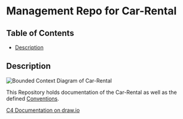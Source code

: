 # Management Repo for Car-Rental
## Table of Contents

- [Description](#description)

## Description

![Bounded Context Diagram of Car-Rental](https://raw.githubusercontent.com/asys1920/management/master/diagramme/rent-a-car.png)

This Repository holds documentation of the Car-Rental as well as the defined [Conventions](https://github.com/asys1920/management/blob/master/conventions.md).

[C4 Documentation on draw.io](https://www.draw.io?lightbox=1&highlight=0000ff&edit=_blank&layers=1&nav=1&title=car-rental-c4.drawio#R%3Cmxfile%20pages%3D%228%22%3E%3Cdiagram%20id%3D%227SB3UxwWb38cK8qA-v4a%22%20name%3D%22System-Context%22%3E7Vpbd9o4EP41PIbjCybmEQy03U120016WvalR2BhnNgWleUA%2FfUdybKRLxhISaE9CUmwxtJIluab%2BTRyy3TC9TuKlotb4uKgZWjuumUOW4ZhaF0Dvrhkk0p0vSclHvVdKdsK7v3vWAo1KU18F8eFioyQgPnLonBGogjPWEGGKCWrYrU5CYq9LpGHK4L7GQqq0s%2B%2Byxap1Daut%2FL32PcWWc96t5feCVFWWT5JvEAuWSkic9QyHUoIS6%2FCtYMDPnvZvKTtxjvu5gOjOGKHNHBXH7%2BHN59C48PdR5Mi%2FO2xa1%2FJxXhGQSIfuGV0A9A3mMKFxy8cRK%2F%2Bgz4QV%2FYpxjSrAV3llTKZ6z%2FnImtwh2lMopY1VJqoNbKuaIOaPvSaiF41Muerv8DN2hSROvT6JmJh2CZb7QULA7jSuRoULzCfOg0Kq4XPcLxEM15vBaYOsrkfBA4JCBVNzWF%2FZI8dkMeMkies3Ok69mgw5ncWaMkVhGuPo6U967SX6QyZAxT4HnwPZzBceFhzsCR%2BxITxWnwqtbbVMhxN%2FPH5dECm85KUF2XXRaEU6CVhncyoEdaqLPYNv9l0qhYpjfQZU4bXikha6DtMQszoBqrIu6ZmpU2kv%2BhI8Ky22NN1ra2pP7KThQrDrB2S8PfynrYIgQsJkiMA09kJGGFXijF1vyUc2gN4cnYll5cbc4DnbHu31noP0CLtZKeeHJmA2LgJsfUg2oMT7IKTlMWIRPA1oCSJ3BwwCpBgoHTzhcvBXGRxIqs9YsY20umjhBEQEcoWxCMRCm4IWUodFUz1bf7J72Su2eC4JBFTaqY2wvtKwmVpzDnGxTjXPlOGCaWJcme4lkMWhY1SACfng21x0KYy%2FoDb6qK0UUvlBjthE5OEzvB%2B780Q9TBrqCcxxVetEYQKygxNIojiADH%2FuRgO62Al1d1xv6UAulcEdB4OMxXpQ8pWavgqKbL2KUpnoaJIoDx%2Fxjrg85j27%2FSRswdAJ5rioAhs8PvRTngVouP9JmY43B3WCvizBvdkzlaw7NuWhUhZ229FZ3PwDALOgAzNSWIGU0BjwZ%2FEsorJRdyVIMp9OphgwAMcCCMebKmLpRxIHZhr6QYUXGG2mzQo%2B1w2hZgYN%2FmQwI%2BepKEihsCVCf5ljMHnGs5omVxN1s7qAX8N0WT8T89LJM1qdMmWYn3ShSuuauuX9CyQ3xcDueKrxOoP0OzJE80yNyLdRSniuwjb81mDx6nEdERn0tnpWi1TmNl4Oq8L%2FkY1%2BtcxgjxMVymBUccTLoI7KDLj5ITCsLWC2zC1GkbR1WooxA6acQSjgKLiW44gGd3fjWTcoghwfF6ecYlcIrueFHjF4Vzi5dTgjCG%2F0ylGarP70pB%2FXVJkWScK%2BYfBMMtBFHBYstDyni4G8MRtRtEzDtoQWb%2FSlBwUTLUUSHKzKpqmNCzu6%2FwZmDCPTXck9pnPd4zDKWEQ0pUKfRluGDf1avA5gTPt6KUF0WucaadtW1V3WmZrJ9uQ6fpPLFIUL8FHID6jYrE6f8Y6VYBTs049u7pIdve1Fsnav0icci0Pf%2Fg85YemmQatcVI6RSLQva7OiWnWEAHr1Sy3MflWE555NLqKRYTj0VnvLNe7YzOv%2FHIt2U5Gc6A2sAK4GvoI0MNlc8K5%2FrE7n3RADRuiskGIfgt4zLAi2E0VUKHvuoHgCBieT9qFVqHTnFlyghBLKl6LuWYz3o%2FEfVb1ev7Q3GlV6obyYaFsO5uWWeRbj1vsXfRyt7GqI7tBMR9HSFx%2F7nNGxa10TH1X7DQNm5fwNKFIzDP%2F7Nkz72Sexcp%2FkvVtikamGqNeY4zmCYwRhV%2F63uNXeuuh0aTX6ZHeeHZVF5sveiPzDjOeInmPUQAzZmgfojk5flfz08OyBu8fHu72Hpz8giztpe6silnafDN15ixtLQh%2BgyytbpeOXcoe4dAtm7lP0em2bE1z3XSeeUd5LwucNKYrigeZezK1x55p3pLIZ4T6kVeJpnsg%2FXrZzL74NCDz6GzmdZ9%2FKgHwLZt5umymVbcBf6Vs5mEA3H0%2B2niMckO8mIGfbwk2h0KxMxb%2FQTIKgBL6sxiDxdXX%2BNufoghd0MFLTqyTGNCacWl4Sk%2BA%2FlKw%2Fobp82NaL0L6Vx5QHAbputzNRZP4z5S%2FrZPi7QVnEidg7w%2FOech7XtgeOFwkeW%2F93LHIL3zFwqqS96a4dw7yXuIERvndp0O5%2B15Fp%2BPuyV9Pi%2FB71F33ep791LE%2F%2FT%2F58pYseEsW%2FPHJgrO8gmX12pZdv284en9f1dUp63qxm4Di9nXotPr2rXJz9AM%3D%3C%2Fdiagram%3E%3Cdiagram%20id%3D%22Epu-YxCwTe_maYFN9gu7%22%20name%3D%22Container%22%3E7V1rd6I6F%2F41rvW%2BH3RxBz%2BqVTunTqentmcuX2ZFCEqL4AS8za8%2FCQTkEhCt1nqGdi6wDRtI9vNkZ2cnNsTefDNEYDH77BrQbgicsWmINw1BEDStjf8jkm0o4fm2EEqmyDKobCcYW78hFXJUurQM6KUK%2Bq5r%2B9YiLdRdx4G6n5IBhNx1upjp2um7LsAU5gRjHdh56VfL8GehVBPUnfwWWtNZdGdeoW88B1Fh%2BibeDBjuOiES%2Bw2xh1zXD4%2Fmmx60Se1F9TLqtf3Ja%2Bf5tm9PtJXRVcbP3WaobHDIJfErIOj4VVU%2FexB9mbyQKhU4G0xwuwZXhrpK7yfGLxc%2Fn%2BdvowpF7tIxILmea4jd9czy4XgBdPLpGtsQls38ObkZjw%2BBbU0dfGxDEz951wDeLLiUfGZatt1zbRfhc8d1sILuAiJrDn2IiEbLmdKbeD5yX%2BPmI9dWrBFacyuIfLhJ2AN9uSF08d3QFhehnzZ5TgyvofYuiLT11zvjwWVooVnCchSNlgTUYqex9l2r4ANap9Fpop0OMAnajCtgL2HUropNqniCD6bkoAdQ8xFXDyDKyF2iEvimcaFIZlirWCR3HyDyXKch3yQuSZaIboVK1HQIppeej%2BsAF%2BNckwB%2FBss1JkTJx2dfIqTtMmF1sZnFFuqlLTRpeg1BvOn0tUEvNrTEJ0pP63cH5JMZWBAF882UEGVLl1qLsJZ2Rq7jx8Uvi83YtRw%2FsAKZVCfXkhtCjwv%2BkjrtYRlPzqg8LVPTQirgM0KWTGAImSrT98Z%2FzgcoUdbInRKIkhiA4rkWl%2Fzh8%2FDipcPhVQ1LUiGWsNU4OaOPDfzhU3MIfLgG2zJkYRlTTRl2cBv1XGz6lkPMCSNJAXNits7EWySuSOodLxDhy%2FKbpmQpdLNKHwH6R3eJsYYrE8FfS%2Bj5XtDbR8jHfTxCYYc0t3TkYk5aWTopXwngu46H39%2FxBD1eF%2Biv0%2BCyTD%2BTwb8BoGbqRI5rPSEPjZGFcIB06urwuw4qyRu6BicmiwqEPBew%2BCEGbZ4gBBZrfAgmSciEd6IXUczQi6Aw%2BCWSpQilgHROzi9yIb8E1p4wceXXkjiTXfzyfpPaHOlHA%2B8p%2FpSJvwpaqPEW6ompCzsLSUyyKI1BDHvQCw3sltNTisK0J5kAL35QtP1G5Lhx6el3WuwF%2Bv6WYg8sMbmIXRf5M3fqOsAeue6C6shBsqOR35w3KZTA%2FmU5X2SeOeXBwo3lJx4Tn31PfHKzoY8cnGwTJw%2BRmxvJyAvuigdn2%2BRZ9oLD4OS5S6TD%2Fd6kD9AUlumjPSVpylJwJqAncBR6CNrAt1bpURkLa1TdAyHOHdBjt2Gb0RupCF%2BSXpUcYe1RJAoZRWEt5BQF0I%2FfkcUGxSOuCt7EF2RA9Bk4eDg6h8HzjsPesfYtqOgWOIYdOBcuqStysLBx92%2Fgg8k29jGWwUinR0jZ0e2lETx5UDI8wloIFwJHxw0Xir5QfcU8hgu%2Bho1pAB%2FgaguiDsIA877Qs4F9121qT%2FadtP3LMl833uOmwihbqTjKrp2d2tmhwQlJaKntFHvJ2vt5O0cHK9Rrc4DiYcxjPIw51Bt68zPJ3dunp4e9MZja67par0uq6HUpFb0uyhKYjpR0DFPLUcSpvDKZTztTfNaZquqVqfsUFXhlO0VRQdc0PfientsD2LI9trw3k6KPan5YBW%2FrDO5Z%2FtFLXbMH5K6CWR6B%2B59nzZfYpqDx%2FwArUd18hpgtjOOdrPX9qL%2F8ZiKordBo2Hz6Jq1%2Fpp2srcxPX%2B4G2y9jbXbH%2F82J067a5BK2WztZtZO1nz55Oc1EsnxRD%2BtN1NQD6E%2BmpXA4TVgJBMinQWgQjB3DcSAWWSiYqUIoJCrPB%2F7yeJ6aWssHCz6ar6Z6rw1%2FPHbGz58r8BRf81TNU2%2BMfMfO2BUyVTg%2FXVNVRFKkPsJ5tKnlYeAFUS7TRXGBatPjpVQlT4buz%2BHzl8e%2BB8bcV%2FnbPw9aBaoSaqqqqeogqpIFuaXy%2FxmvqqPr2Fr9MHZcR%2BmLiExHENBK6mIk73yuqbUKnTInCNJ7QWOTo0SmwBxTwLZp2u76aHrrOKb83btvGl%2F95cqZm53JaFCB3qomv9X0VtMbjV1xWo7ePlhYnmnpxXlPdVi%2BDsvXYfldWL44tHiZZAhJyI79xGzycdXAu6S2BD7BP6KSJrL2qbIjqnGSUnNSzUk1Jx3LScIFOSkXjxKz3FE9RYs4VAlSklJ6lWzq15k5qU5fqDmp5qSjOUmsyEm79AVeUlOAj1Scg7WkLGtJRyeWyuWsxVdjrdNkNFRjtnbNbDWz1cx2LLPxhzFbk2vxkphmhchjOwe1yTlqy1JQZWpTyqntXZO1ctT2V4e7F9b3d79e%2B%2FqdDtuGj1DUZaSoLQNBEpVdHGY6uaBgvG4dTCK1yZSjCguM24z1kPEahWSoUM5U8jHrk5hVxRX2AjlKJczAZE%2FyQdMLaIiQJy8tNnnq3M1oCJxhgSkC80Y0q8mczwxvVzIDnG1SQuKNsgXopAEtHdgdKp5bhmEH5Avx09NGJJSSjpmT8DFhV4%2FG25mcU2qH%2B6PJ%2B9o%2FC7KTtb%2BQa%2F8nulqzuLmKJqEL5oYYFlPc2ydnokbAC5aLuoZlWsEk%2BABZBllxy5G0Vm4AJ0sEgvojvwfOZ%2F2HrGebNpKkMYkMYxIPN6byDSVKp%2BLUcVd83qy%2FTkRNv9N%2BdZorCTRSU3HMty9fIXMR%2Bo7qNwqPMqZ52qep7irTOsxaY03rZAw9YeGRSY9Igz5gE%2FUtsqfBzcT1fXfeYEw7FsxqYkfRDH4YOPGJG8pwNHNOKcdp3CCYzIz2WuGSTib9JLURg%2BV6asvCzei1Qhtk7StSEW5KgZmUkvWJ4FWtcYvXEp%2B4rx4Gc%2FHkn%2FHW8%2BG8STpvwo%2FX0TvnhjAy11bOYQibdINHyxcqTv%2BerU%2FXCu0k2S%2FeYKqeAA%2Fu6Tar56XcCm%2FbNCa%2FCvamaucd8YK%2BxTRgBEy1Jz1jEo63R5NIkB6AH5%2B9EWVllI2lc7R6QPrG6ZMyriXVoimo2RWQqsrAGouT%2Bezo92RgKw6jfWiw7RYu1SCrQbYDGa%2Bkw0Yqa8em90VYpPjaIBYuwKnhVcMr4SpKWktIB1BV7vII468TYXThSA2xGmI7iMkSl83I%2FQidWD7QehUQS613qIFWA20HNFUQc0C7%2FHiMv77MdggM%2FKpfEQYIO5R25pSGvx46dUYDI6Ph0EyEU6VAHAbYvRkNNJ6ZzGgoCxteIn%2B0KWQ2XpCUDD9UzVZo7lN0unxRNv1cXxJ7TT81%2FRxPPxfZD1RotxQluXAlhXnlWPLYo1fN7kJ%2Bbi65vuTzmktqLrkuLpF4scXL7fhHS8e%2Fc%2BmNldfWletVz7eOhc0lxZPCNZfUXFJzySm4ROHklqjsMJ%2BerD7aLSlX%2B%2B5eyfUtHKmZpGaS62ISVWu32u1CJjl2cW252jh6e3omQYb54jg3w97y0%2BBleDuQ7BehZO3BByWSTvBO4%2Fibi7h1SCncyJ1eZjXaU%2B9Ci9FSvBLA8SMxy8cHeDuTNCpnV%2FhUhTTP79N0OhT3%2B95P%2BLrqbPrru7Xye%2FPzftsrQXHpRmoEMj5us0awcCOcswz%2FxZK%2BDTzf0j0IkD6LL83NUzbSG0KOXdNf4zZvRHnLJ9%2BpkaoNvmgEuxR0PQx%2BlWl697XLfJNZJ%2FhtHLFbmNohv416t7BzZ9dlwSq1aVjgEl9Y1h%2B2tyObh0t9IE1%2B%2FFpoYMVdX6c8hME3Dd5CYPuETT45pnuBvjj7WMF3noKMw%2FAHrFf%2FSG5APF5IjBZ2Y4cD16R%2FS%2FpAoSZFE44ZxhzGLsn5XSZiabm9XyVy4F4cZMV6iquiG53BG%2BI5KRN2zQY1KrtDXGaVnholNF9mfXpZi5Ut5HpA5C4zuCxljXQe2B7%2F59DUr9itibR9GP%2FmZLuk1n7PhfwehZWR%2BV5%2Bj3Bz%2B1v8W7qzuoI%2B%2BO6r5stgwMRkxrIvtWdEuuo0Vo4dz6i6U3xndn%2F0ev%2FjdWXeifzj40rjVoNu9x33jLi2fSGKiClvNKU2eNASZNaS81MsLWU%2BIaPpi%2FqdP6AVivddYALyiFZ5w74LYDu%2FtVylaa4%2BTfjNcK0aRmYL9H98ybsZub%2Fhp%2FH4vme0fw7bn%2FZ8adZH2Hehna9ugdV1nGnfBWatVeg96n0XSgzuo%2By7wHxC4b36u92%2BC8ndknrufL50cNMGVlIWDL2qrrFwU4Y3WknlTRmYRnQER%2BNT5Lp%2BcohIQPLZNQhb9%2F8F%3C%2Fdiagram%3E%3Cdiagram%20id%3D%22aymHio6-fvIb1xGw7ddF%22%20name%3D%22Container%20Communication%22%3E7VxZV9s4FP41OWfmIRyvWR5JCu0wUNJJF%2BClR7GVRMW2XFkmSX%2F9SLK8KwshlEAdyql1bV1Ld%2Fl0r3RDyxz6y%2FcEhPMr7EKvZWjusmW%2BaxmG3tV77D9OWSWUft9MCDOCXPlQThijX1ASNUmNkQuj0oMUY4%2BisEx0cBBAh5ZogBC8KD82xV75rSGYwRph7ACvTv2GXDpPqD2jm9M%2FQDSbp2%2FWO%2F3kjg%2FSh%2BVMojlw8aJAMs9a5pBgTJMrfzmEHhdeKhd0Y3%2Fp3n8ajc5i69voe7tzcXbRTpidP6ZLNgUCA7or6y8RJNeTH1ykhuaBCVOr6JnwSt%2Bnnbv95T%2FDT7rfBd0FHlzfXA7a%2BeSy8UV0lQqU4DhwIe%2BvtczBYo4oHIfA4XcXzIQYbU59%2FjKdXQIPzQJ27cEpG%2FnABdFcdOX3psjzhtjDhLUDHDAGgxAS5EMKCeeIgpl8SUQJvs%2FUx%2FvuKBEpuQdIKFwW7EFO7j3E7G1kxR5Zlq12lZq%2FbC9y0%2Bn2JW1eMBvLkkQgzXWWsc5Vwi6kQNNmQUlblNbxuPyiEATsekaFCBLaJCVcExeSKxAwi%2Fa5WAxtDMkDYpqRT7IXTqq9GU3JlFQpLnrISPZgiAMKUACZ7k4ZGfhc78EkCgs9inzHIeHq3PzSEs1%2Bt%2BVpRi6OaZeBfwCB6zEwMjTMZcUvQo%2BZrssuJtwK6JwJS4uZFlrGkLtJ4HixK0YunkyuGBcOWCBwmC4T0rXkpx7aVo%2FTd%2FQ4fbvHCasZAOd%2BJrpVHKzocy3DdAHsTR1OZ%2Fos0DXxKfivwwyKK3sAiCMxXs89s9Cz4%2FTgZMpdGaOACmewucFoJ4bNZKqJX67boSCqaN06UeetlEOZqKJ1bRVLXfHuKs1QEJUsFe%2FWKoNk%2F54PqIwyUFlGHaj0jgKodF070Yof%2FcVxawRWaryq%2B3IJwXZDoR2w5hnAqT70jcA0IvhBhEmG9leE%2FNgDFLp%2FC8NJZXMF6Ry7%2B0OM0UBMAzGPgpiO%2FnYwZgjIn4wvSVTI4QUIz0%2FiHAeIECgJZxgJcRk5MSEJ4kQU0Hh%2FwDEbwGkA5ykxTZaMvUK8%2BSJSiAZwUqjh8uAtAmcoYl4nUq4pJtkDDKDb%2FzF7At7egGM1gNMAzqMAx9SNE4Yy%2Bcd6MwB06jjMcmmyO9HsA61DJ4dAIIU0YF6dh0Mz9JDES4HYBoqEsvkVxRlm%2BQwOVu2phxd7Y5bdYFaDWXtg1jElZrVDDKWld%2BREgRfD4klEwdy54YZPlFt2kAQmKVttozwrQafdUchSV8hyjw3%2F3QTVVQiqAu4pgTtvSYSdnzFOb7Qj4a4MljXdCpf5zUJOXA%2B5EpYbgtSq0pj4aWvTmQ9XEXKAdyrJPnJd3nlAIBuhVJNWAw7uQyCmOJKgswGr6iaz0QK3u1pB96rDHuO5VN%2Brq94ejPGULtjc%2BDq%2BYrGzL3DnD9DCqiztbQ65h1Y2n5F6KLhP2i6ggHmSOGo2zpkKjWF3PDC%2FLBffJmbP%2Bbf387T9YIHyen%2Blh5eoPwo%2F%2BddXvbvB%2BO5f%2B2zL0epRAKBC3ConMA9y4FnzC6XU0rluWDsKlp%2Ba%2BiVX6IiZLkWYm%2FwEU4p9VWyzJnRi1j0VH4X%2FUBy2qgfThiou0rSedi4iprR8gDeyg3B5J%2BTT8JczXoNxgnDUPUFMjdFJYoOqo%2FK6maw3uMeCnnkYfe%2BmXON3rXfvReSOMxxt8%2BSF4%2BYrXf1srd95DkNYlhWelkLsGGMeYnFUTqC%2F1k5EyqWwCq6cttQHNwuhkppZPJaLRI21fDJjiSMYqY1oU%2BL65GHYg4vx9UfG%2FMPnz6Ny%2Bqx4nSpjLdg3dGdwLJsSeMr1PwXLZwMiqxtJF41b3mDJkjn4ASldyfyR2zUjYULneIYDBtSYg6ngUYPP0x7%2FUULtukDkR%2ByHlTGX6o7gEtGbwnU%2BSt56t0xnwBurQmOUFicVp5g%2FLlqrYqva4XEre4Rj4qQr%2BNqiEYZogMzgpojLTp7jqtx1ATA06cUEeoCih3Itncq1JbsRR7EcQ9qVI0SzU0GHZJKyVw4QNUZZCLKOUSKFGiOBNNkc9wefdB4N%2Bhw%2F%2BiSunOKPfqTokyPObRFw3hz6mC%2BHPtUQxurZ%2B6GPtfmcoMb3ucFIlQ81YHSMYJQ1jjQUeiyIZOj1xNjpwGBkHH8oZHXr%2B%2FbdPaOhjm2dWEZtG38d2%2BeGo%2FUZfANHRwFHRwU5h4x%2F1sR7Lx0b2TvCkfVycGT29ZO%2BUcYNfU84ypKxNDnr%2FWYAMhsAOm4AKjirZpjlmKjfNY4Wovq98iaRZqbtt5eovSAY6daBEjXTeKlEbXppxdbl6feV9eHC7qP3N9fndlu1aVTxohc58qvsynXM%2Bt6%2BrSn29u0D7O0rBbU%2BoT10zUNWr2ZoQ%2Bz7cYAcIM4HDc1FYEaA30oLU19dfUTdjDZa5eOOBO1nOutRDrGeUXxOvrFQUF%2BurmiOF0kNn%2FxeQ0WxE0gXEAZC5bJ%2F1NpWfry58lFRqXgJIm6YPnbRFIn65nOCXMDlaPR4C05iAoRc%2BU%2FBeHapanxDVrW%2BrkMJOnscPDel%2B6WZ1Yb%2BkqX7X4l927E%2BreLBXXBn%2Bb9%2B3E1%2B7vwXB5oy2KYMVqLCKy3d57w3FpadhXH7djlcfIbffXB7%2FrE%2Fi7tlDwouIbi7%2F3rdH7NlxLWX5OLjxZav9x5DYVm%2FrhFDVcf3TIVlSqmpNg4qK21TWLbB4I6lsEw5Qut3JRV5YVkWBLTfpdHpq8gcdq8te6It7F5b1jtMvsGa%2BV9oSvL6%2FO9cmWf%2FAw%3D%3D%3C%2Fdiagram%3E%3Cdiagram%20id%3D%22lalKB-8TlK4yJifkxsRx%22%20name%3D%22OrderManagement%20Service%22%3E7V3ZdqO6Ev2aPJIF2Hh49JihMzh2%2BiQ%2BL72EkW0SQBzAU3%2F9lUBgAQLjOblx0oMpcAFS1a5dhSSuSi1zeeMAe%2FqINGhcyaK2vCq1r2RZrtXq%2BD8iWQUSSarLgWTi6BqVrQUD%2FS%2BkQpFKZ7oG3diBHkKGp9tx4QhZFhx5MRlwHLSIHzZGRvysNpjAlGAwAkZa%2BqZr3jSQ1uTqWn4L9ck0PLNUoXdsgvBgeifuFGhowYhKnatSy0HICz6ZyxY0SOuF7YJ6z0r%2FfSksKkPgyJ1boFcfhEBZd5uvRLfgQMvbWfXb3OvrS0nx2nedv1Pj6S%2F8KAm0L%2BfAmNH2ovfqrcIGdNDM0iBRIl6Vmoup7sGBDUZk7wLbDJZNPdPAWxL%2B6HoO%2BowamkjGumG0kIEcvG0hCxIRsrxQdCWXRFER6xUsB4Y%2BsbDMgGN8m00NuFP%2FvERNwSagTTWHjgeXjAHQJrmByISes8KH0L1l2rnUvOUq3V6sbaUamvKUsZNKSaE2Su1zEqle9wH%2BQLuB3yXP%2FeH8793LC%2Bj1fqvvsDYdLyTai%2FEuqRikQVwbWPjzxPPbI5CpoaDRuxNugAcXYBXuw6dXk8djGVeNk5Ro%2BjwSKc0W7jKgWxB3WQOLgUn63VJdm%2FkGq3dgO7o12XDSmExpbzgai9lrKnLhfTTzMPbIogP%2Fm0HXc33wIf9MoQ85jkMgB%2Fu6PnKQC525PiLH80%2BY6RfSZr8wgAqNJhh9TvyvJR2C8RHsEBqAtfGI5yjkh3GUEXYG0iVN4Iwo8kpi5IXMNyujGlTHeI%2BNdMvzLVYh3Spey9iMW6L%2Fl%2FRAyxfyZNW0UCJboYa4kCerKjyVEufcSZnMEXJVcs4tJi4S%2FzkemkjV%2BnWd%2FanG0KWeBhepwgEXSRKvRfZHOhLWSJlY41s%2BY%2B6V%2F2YkzjVxQ3gCtT%2BMBKKP1dFeri8W0EINOVOPmvLofuTRuVjHQYy9r0lp3r6%2B9uKAxTnPBviAGqYpdJPCQDzSMujxAT1vRR0czDCClZrI8aZogixgPCBkx6Iv4%2FeNGvlNxWU5B1s%2BZqaduK5YIIZL3Xsnl4j9LNgaMnvaS3r1%2FsaK2ehBR8dGS%2BAqkFnYgBlFZHPI7lur8rdCXdu5rotmzghujrYecCaQ6vu7fIGdgXnvPY%2FuUGVR%2F%2FX59iiUg%2BNIr%2BUCAePaskiVO9AAnj6PE1KeL1N1PQLSa1ApJTlKyEdCFcFN0m%2BxDDChqCyV4ooqCUVBK6QU%2BdAS3SMPbX7j2PmsfgTB1I91LJk0dOsz2NaAB7B3%2BZxd7mJoklsdeyYMl63FK%2FxjgmH3qT6ZUdAMkYvbHyLTXhTpGOciUdbeE%2BSjlASooVqR3%2Bf0W4JUjXeUVErjvcwjk6VEPxTAd7zJNDof8rkNx4P8BDQxyENaRcfJ1APp0x5ydU9HhHmoyPOQyaMiGUwHQ8zY%2F2GUNuh3PQJgHIhKwZko1sSuT3DCVExk4YnuscltmMsJSWivdeRWr3Xck%2B51YIa8hCRtKdk2V4gOMB1eOkx%2FZ3tYIkKGAoLv3DhHdgiuH0xImJPK9jId5G5QSJUj5i%2B0dYDb1Mxm3viSg7OmxGo8DB4DEORcQCDBPR5TE8lm0iZNXdMMPyhD3FYUAsQUgyZkkkRkl7LvnOz24Ea2jBtTCDocjlnj2KB8QswpZ9LMyDCeHQ06xNYcZBg%2B7cqkdYzhkcTUtLETkyYl1hzmnZgfup7A6FuztbTd5kkahkFKULI4w3ce5Y8jB%2BJUmyQYeIet%2BZ9FYGmk3gWJ2yFyO25Ozrh3LYXNE1MgHEfOTJQ7UNJTiVtgiRf2RF6as4MNFjM4paDBDYKUf29rC%2FXsamV9CDRsLd03Rw%2FSmzbBRVkcOzjIyl3f5m5lgUhV4ELfHIMzk6PubdCHNgnOiLbdj7M55fw2V8m0ua%2BRS2PodrNt8ZLDbshht7NkNu%2FMC4kb806KZOfIO5O1cUXcNe%2FcpGjnvJPjmfearTfnHy761yuV7lfVJ7tgRX0Nrrll6OJ18Vt5Y40ot3rtR6hHYGFubEK%2FPdtFHTPMgkYrTLU1H543AL8a%2BO2DGgrijrx7%2FTqsS%2Bf564ZYklvAPnxZ%2BtsUm%2BtKzK2qnBgo8dJPKVlA2iUGtqG8qj8suu%2FGS6fr%2FH1rqsP7HE%2F7GjEwXU%2FGxCvkXWcpJd%2F3GqesJOdVXb9UhM6pAPtbqXLygcrS2znrWcKyUr%2BuVGKeX1F2jMwcXdVkcepwwXn62PhHuam%2BtZvt9xdDmv95GD7mQEbkhFGa1SRjLWSxMfJmAOc6uWxWvdqctiX17Zq%2BPdvQIlnbLQQG7m65e2eNccrWHUxnnoYWmEOIHUsLQ1eTRHKIv6JBa0SMZExuRew5pC2ncOYyh%2F%2BMbK5cOmsFQVLb02fb7A0XSP3jNjq%2Fyw9FzPKRDBoIsCPRe3040V3%2FKnYzUDPSLDhUlWCvT7CvmQajH%2FAlgMiRujbf%2BkiBCxvZaEraKxxJoTtQ45utX6gIKmChL9BSxk804xMXJXhm%2FNUf8F%2BKEhuKEhFp4TOYDDq3iULtUczIAUu2mJEX68%2FCmqrxITVyzFPLySfhhQlUrlqlfDQuNYQAvOKGEmfvNzOzZSh3slokaLFwnZ3uxIscAzT2FthWCHVauR4096trPCKLVKpp5TxQeO4hdw3%2FN8d7tx5yV22Q36vLkLsjV0FqJYXvc%2BcYZMf1yq8eg1MYcQM9NpsRg2zmB4yzi8JptDGMYuuXpAosUYhow5Zj8A5OEfJCU%2Bx5Rw6VOAdFqNXq10qVGbzLJ%2FPbUoR8teXjlVu4%2FSBvpghtOH%2B281k5m7tio3KRtWVSynjsHXF%2FiFkAySl1iwGejegSiPw0NMCo8Lk5GodpbkEd6YEAeZjCQEZs8JnPSNw4I0kQjXajU%2Bu2eDhRadU6ze5VegjbqHxtB23MoSGFn4d8CXrgM4Es1DsaQ0iOT5E5DCGDDMQIQ5LNH4whlL45Q%2BjGvO9CFC5EYXeiIH%2F9WkISUMq7Doyo1DYoOjIZKDAus6sbUIXA27WUHX1%2F16L1AFpkaJz4gCbr%2BO7XmTsGcD19RIoIEGfj05xywf9xkZn31P94RWbuJOIdZ6ziHnU9jFZX5MLo0Jng33XnurRnOUf80lVggcJ2uaGIVWxSbC6RDUtZZKgw4bLB8xF8l5P4VNgzV7gulaxvUsmqhtvnqGRxHf3bVbKi8dQEa87CTF9bP36maPi5EPmMHmilifXWY4IOzEw5Q3bzwuE5mKkkJhhltZZYpqIoNa0qcUW149WpuI3Im8GR8ItgkmdqJtee8Lz1tM9kQ1U41YU6B7UPUU3gNl12NSGcExgu0hPilZQLpQXmEMq8OYTp8csFptuk5hAmOv2cE%2Fky61S5FrzVbNFoCvGeU%2FWKWQon%2F2OHtCvtH9H84aP8mBtzaoQn7ZpaUfw7MdolpnLUOdlnNN3jJGiXPe1qvxnQKS65LmzIohZOhaZJXgs4Qh%2FvAuRyBfz3h2NfLcPccrGPazdHc7Bqym5e6aJQ2d0cDJzM6dsf0GHZ%2BFjizTU5RP%2F9ksHgpd%2B7n5Y%2F7j%2BUd%2BGPOlp%2Bv6kmrSkcfZK7Is8myTx68mW%2F6HTqrDR5ZbZBKkx00vpZsuT7wfMTVn5ZV2m7RzXbBf%2BNc1LPONdUSCydo9QTuFE0bxWiMneWpiMsclSg2I0ZQpoEFHiYsnnZxYzi9ZFXY9yyNh6ES1KJAz600wUYgb%2BkRrBwBhbpPibOHAdS5ga8We5yjLkLyUz0WU%2BH%2FfHnuPpUu%2Fm33xj8fgy%2BFgaW8dyouYtfdu3XENytUPnpTZxtWFnqsurjpXCfWvhLTlTdSidc6JGzKM9eQNUYjbCtevF1TfI5wc9ZUHYNY%2F4KQHQWIfbjNYxNcBAMtgjQWK7f2eQTs%2FCsiQFgJYwNtNgZ3BrWWBm6T4L25s3mljluqA%2FdAuAmXcDtAm77gVs0aOUbghtNuy40jALRb7qoWTDLFLLzOoMD2MLWjkilqDfoz83v537HBQPxTXn%2Fp1crgFTyBakuSLUlUiVX3y7HM8ETjqfgAFeqrMU1%2B283FLhFl0L0adClePR9ikd5Y5hPONQirxLFDrXIprPnqVhJyZm%2F8bW1K7uOCRai1ZmyNB1u5AW3TbMHBX9VBGIL60GdzV%2BqAsyBbvjPUM5fYmfXhm0CF%2FaczWn1KdHysvbCj8TPcw5VOxV%2BVsvKgfBzj7ccgJV5q6OKMJ7fqdLyZlHVtES5RngtL%2FXXqSiVnWHP0Brztnz7Pd5ywHllVjTF7gRvOeA23OUtB0XecpBtcz%2F3LQctZJozC3ccsYEDvvMg11zzix1f8uUFe9pO4ZcXyLyxs4d5eQEWrd%2FeGMD%2F%2BiWYpc7%2FAA%3D%3D%3C%2Fdiagram%3E%3Cdiagram%20name%3D%22Payment%20Service%22%20id%3D%22wNLEuXfre8vrLG-TX4w_%22%3E7V1dW6O6Fv41XtYHaIH2sq1Wna2jR53j9tzMk5a0zUgJG1Lbzq%2FfCSQ0QPjoh23nqI5OWUCArLXe9a5FEs%2Ba%2FdnyKgD%2B9A470D0zNGd51rw4Mwyj3e7Q%2F5hkFUt0vWPEkkmAHC5bC57Qb8iFGpfOkQPD1IEEY5cgPy0cYc%2BDI5KSgSDAi%2FRhY%2Bymr%2BqDCcwJnkbAzUtfkEOmsbRt2Gv5NUSTqbiybvEnngFxMH%2BScAocvJBEzcuzZj%2FAmMSfZss%2BdFnviX5B96vXvvX4Y4m%2BW%2F2XMLhp2V4jbmywySnJIwTQI1s3ffs%2Bbwy7qGfcXAKi%2Fe%2Fv1%2BvfP0XT78Cd8%2F7iz0pWogOhQ%2FuTb%2BKATPEEe8C9XEt7AZ57DmSX0ejW%2BphbjH0q1KnwFyRkxY0DzAmmoimZuXzvGHukj10cRFdsatEXldd8bv4QIZ4HI1hyHH829kCSbfDeuoJ4BkmwogcE0AUEvacNCHA7nCTHJac%2BYETvz9C40zRa3GC4y5ht%2B9xMN0JAMIGEn7fWGf0g3chaFGlyA4MxqrWa1tliigh88kHUfQuKBGn9hCTAb4n7RBpDris05mEPqpRoah2LyoGLJh6VuXBMldhzQDiNrqtvrOB3GBC4LFUd35vRgGHz7cUaAWwBUFPJ%2B62mWaztlJY2VUlToRLLZR0S%2BsCjnyck6o9YNhSC7sNN4woQuAArsY9efpg9nsqUzQRZiYPeE5HZ61OVAeRBqrIuFYMZ07s3DH3pDLndJz9A3qTioimZeVFxNBXL91Tnxh%2FxnNCIwvz0nzkMSRiFFPZrCqNAEgQskFAER6MAhzB4RyN2vPqChX6hV%2FuFC4bQ7YHR2yQ6LesQko9Qh3AAbI9HJWgnHGVEnYGppAeCEYdMXUu8UDrTGrXhcEz3%2BAxIIos1mVq1c4OacV%2BLfpgG%2BpFQJbPzQp1tiRbSQpXMNlVN6oprZ2WGQqhsUnFtLXOT9N%2FHoYlud8478pedQpdOHlx0SwEuuq6da%2FJXSWTZCWtahVgTWb5k7tY%2Fc8ZeerQjSIPbH0UCLcLqZK%2FSF2u0wg25sJ1hzqMfE48uxToFYux8T2bv%2Bvn5IQ1YiutUwIdMljgMpCOthB4KTqTkTjm%2F77bZdy4uGyXY8ms%2B8zP3lQrEcInI3%2BwWqZ%2FFW6%2FSnoslv%2FtoYyVtPMAAUaNlcBXLPGrAUkNs81Xet24q2hJt7Znp8Wgb06yS49o1GaHk2obGXXtHltjMchTBR0QT8UPmOGKuoZbeTDdkZRrammz%2BoLHzfvgrDqZRrJPJpIu8t3jbAQRQ74oyMWNAocnoX%2Frzxuuyv3iGP2fgdfC9M5lz0CxFLlPqL450knOxKOvvCPJJogmGollNrXPB5nU7rSjdyOO9oSKTzYweauA73ZQ6fQPIt6oZv4Q8rFcQTZFvmU4fcIgIwox5DDEheKaiIgVMh0LMOPqSGu3ycwkDMAVE5eBM09raICI4IsHWZHjie3z2GLPlhJUpzhEO7XNENRmex2aoSkhqWopZmw5ICm%2FuR9%2FFHpaJkELA8F0Z59iORhgFExbm9Ja%2FzAe5KyyocsL8GxcI0D6dFTNvesvxVXPiYToMlhqoXerZLEqng2Mma8wa1ww5Tlx7gPShuS9rOSrMWCELrSGn0SVp6t6tZZm2CoEeCrLYVhiTcUDwaBfyxUTDD2A1g6zjaNTGrhsxqGJ7GZ7JOebMp%2F7IOpUZpkghKdULSUNqb0288k2WSbquy2qEhjanz56kgj7Ll1lCiOiB2pCCQ1iS6u1cApHTuxx2pgFvM3DaPFex0vbWbCqilabKTrawuHrm1altXk9xrl7G%2FiVTKLYt0c62NvUIgUPtZfASoDgvuWAMx9DGAY2OxiCysGujwaRDEMLI%2BOIrs6O%2B%2BeAR%2BiyqYt57n87qzONbnQDak82CKVaHpSj6lX2WZZ%2BbmXJlxshjYGXGyMHsGBljtqptattmjFUNffDrCV311ilfPF7Da2kFuX5J%2B9qoLO%2BUFp55lGLxoK5HisRltKJ5ihMBcwXkD2OHvR0KQdqDty85i1JymaNWRJHSmvP%2BK8l%2FTH24Y6b8yVZEP12VMerZms%2F%2Bop%2FqFeApRb98DZhyLkG5jlL%2B%2FfbQPWT1t6xSelKxuaRqG23lSsB7KiVv5q1HCchm59yyUq5vmVvGZEVbdrag9NFhufgddeKFSYrVY8NeDK07InNA85ydywHZ9rZN3e596LGM7RoCl%2BrbGNx4Y5quDZ6mc%2BLgBWUP2qXniODVY7Ec0lMc6I2YlYzZo2gPAevMKZyH0uGfI5NrNU%2BufqAXv89MLOuOveqP0SOjvkc4QWF0G9tZ6CxpuRHwphr%2B%2BgK72mk8ZoHeAkg8aeCrza%2FPtDBFoynrMDH%2BAQXUApV2G1UpWDKzdgZex%2FiMdnwKFQmz0I5Pg5N9VSQqKhIJb1GTmAJGV8Wi9lzJEHBZWcoQ8f4o1MlOj4UxUs7ayr7Crs2iSps1WwcmVKq3stnKtwTZxUlPusbxhMdkQc2F8adVSOBst7LGHfZYqZqXzuMGjz1Yrht9lzjwxoPl7C77PvsaLPfBxZB201Q73ckMj9PtE4%2FDOZC4gkTOabQ4p%2FkEQ%2BSSkJpsvCbx9STpgkwWEuqw4fC5A9EEqy5NaB2PJrTbnXPTlkbeqjn9pjShvNnWoesuNcZfXMD3e7%2BcnMs5LLWrEHsbJqeS094wBICUCbDcEnkS9lQCTCyK0tEYpsTLczwW6W7NNvKjAcpgRUKN1NCxiJWEaVaSIRsX3cv2oK%2BCCqvfvuwNzvID0Eatcz%2FuYwUVqf1q5CQoQsQG9jMDawOWkB2mohhUWUQIUqQhS%2Bn3xxKKh638GSxhkHK%2FL7LwRRZ2IAt1h0ccs6aQxZTWtuMjrHZFQx89fbN46FLivQPkwiEEZNuydnL%2BtgXsJ%2BixMXLaLZ6sY3xUc750QUjQiBUTIM3KpyVlg%2F%2FjgrNqEMCBC87ChTaddEpVGhKKWGfszvgQmvj3WrshV63iiL%2FQEHigtmFWVLPqzWstZbOipsWGCDNCG78soU85Sc9mPXKp66uk9YeUtGyxfTIlLcP408hqMrSagc1R6Olz%2F9PP9hSfazHQ5O1Wnl1vPEZoz%2FRURNBKeioi4jHoqa5laKXdziw2UZef2ma6ofaBC1aGaqBQxjXiuZq5eVw7QvTGszezPWUpygwdBXJ%2FWFnBKB7MIub2iSWUBGbppXBaYy6goZoLuB7MXGPWTW4OYEbbx5y%2Ft1mlKrHdjaZ76qr5vR%2FH2xUDReSR7ebF51CAeKmfcmFFodA%2BqHJqTLU%2BykT1zKSOjiL%2FTCZ%2BHAbqit%2Bz7jaNOUcm17UNQ3PEfGae5vVB0HikuwC73wb9%2BazAZxUYWvk898P6Vv5N2DNf06lYwfEISoVWP4OqikHR2NOs8qolCsqXLxuNaD5E0rNyy93t86xjdgc8MIly4FEAAe%2BkXjxVXQMeq1RNaLoRbzHX8cJIk%2ByTtN7ZjDrGqjF28aIsay1draXrjc3X8HvDeSHzd2827g5vB%2FFpwl3%2FozWebt7Q3fXz%2BBt5bP7l9V3UkONRfk2Hr5XUvippucV0jEwObB6wlFZnfQylnReX0U%2B0uHYVjfpnUJIgSRiJEPsVYccDYJ5%2FjGl2T%2FffaeOZl8Nfw803fyVc8rr7gwtycp2tODIcqcyWXYqik%2BE8datsjSTpF3P79vYaeIeF1SjNvUbYaozfb4b68mphO04mVN9cQe9tePXj7RL%2B1nz%2F5b8%2FW25FqD6RhdUUq%2FQm44IOsLCasuNqLJD9tbBaic193oXV%2Bng2m3tUccwGPmCZNWWfG6V%2BfpLLrO1oO7WXWTNUdf79LLNGRes%2FAxDD%2F%2FqvKTQv%2FwU%3D%3C%2Fdiagram%3E%3Cdiagram%20name%3D%22Car%20Service%22%20id%3D%22giuPieRfkf7N8GZRASUM%22%3E7V1rd6JIE%2F41fjQHUEQ%2FqonJzE4mHs2eebNf3tNCq0yAZgCj5tdvN3RjA83Fu1lNdmakwAK6q556qvqytUbfXj16wJ0%2FIwNaNUUyVrXGfU1RlHa7g%2F8hknUkkeWOEklmnmlQ2UYwNj8hFUpUujAN6CcuDBCyAtNNCnXkOFAPEjLgeWiZvGyKrORdXTCDGcFYB1ZW%2Bss0gnkkbSvaRv4Ezdmc3Vlu0Te2AbuYvok%2FBwZacqLGQ63R9xAKok%2F2qg8t0nqsXQbefNrxpZ8rZfr22LON4J9PtR4pG2zzlfgVPOgEh1VN%2B%2FIDWAvaXvRdgzVrQA8tHAMSJVKt0VvOzQCOXaCTs0tsM1g2D2wLH8n4ox946D1uaCKZmpbVRxby8LGDHEhEyAmYqKY0JEmVOi0sB5Y5c7DMglP8mj0D%2BPPwvkRNxSagTfUBvQCuOAOgTfIIkQ0Db40voWebtHOpeSsaPV5ubEVjpjzn7KTVUKmNUvucxao3fYA%2F0G7Yoksagi5pWaRBfBc4%2BPMsCNsjkk2YoDv8Vn8EAVyCNTuHbz9JX49lQjVeWmKYH7FI7fVxlwHTgbjLulgMbNLvzsR3uW%2FweseuZzqzkpsmZOp9ydVYzD9TlQcfoUWAsUeRPPhnAf3AD8GH%2FDWHIeR4HoEc7Oum7iEfeh%2BmTq4X3zDXL%2BRyv7DABFo9oL%2FPwq%2BlHYLzEewQBoDtqS5yFPLDOYqOnYF0SQ94OkVeWYq9kPtmS2%2FDyRSfcZHpBKHFqqRbpTsFm3FfCv%2BQHuiHQpFMywplcsQ0JIUimaaKVMqCe6dlikAoVCm4t5R6SPzf8dBE1jp3Hf5HS6BLJwsucksALrIs3Un8j3wkrGnmYk1o%2BZy5t%2F4sSJzr4YYI6tT%2BMBJIIVbHZ4W%2BWEELNeRcPZOMR49ijy7EOgFi7P1Mau%2Fp9XWYBCzBfUrgAxqYptBDCgPJSMuhx28YBGvq4GCBEazRQ14wRzPkAOsHQm4i%2BnJ%2B322T30xcVgqw5ffCdlPPlQjEcGUG%2FyOPiP0sOnrjztyv6NOHB2vuYAg9ExstgatI5mAD5hSRwzf%2B3EZVeMR0bee6Plp4OiyPtgHwZrBIXzu6jvRaIRBwrq1I1LU9aIHA%2FEgSUpEvU3VDAtIbUGmkOQrjI0xF9JL0WzwDTClqyo2kolZKUdQKGUUhtMTvKEKbv3HsfJn8joJpGOt4MmmZznt0bIAAYO8KObsywNCk9B%2FcRf1t1V%2B%2Bwv%2Fb4G3wszNbUNAsRC6Vay%2BKdJxzkSjr7gnycUoCJkytJO5z%2Bq26rCU7Sm5k8V4RkclGqh8q4Ds%2B5Bp9C8hvlTN%2BDnlIq5g4mfpB%2BnSIfDMwEWEeExQEyBZRkRymgyFmGv5wSrv0uwEBMAFEZeBMktrSICQ4LBWTeHiiZ1zyGvZqRhLaOxP52p2Je9K%2Fi8xQlJBUtBS1Mh3gOrxxmP7O97BUhGQCgu%2FCOEdO1P0wmJAwJzfdVTbIPSJGlWPmX783AW5TO59540eO7poRT5JhsNBAtULPJlE6GRxTWWPauGzTMKwwukL80tSXpQwVJqyQhFaf0uiCNPXg1rJKWgVDDwFZbAuMSTkheLRz%2BWLcw33gEZPxkGWF7CnfViY1Pr%2B0XeyLpEGJUbL0EdM8P6hz%2BjakK6uySNK1LFJJUqQFfu84DdQ9iDNmkifgE64RfzagBclnCTgGKWFB4kk6IF88XnGET%2FwyqJqEwu1ga%2FssppW0xIYojkmivGUHW6xmeJ1KhjeOMviinIAzknyrY3p2tbYRBAa2lcEvz4yylXvCexRp6uGYqQxC23tS6kQ6AT4MzTK6M7nquwtG0CWxFtGWuzqLU89vcQx%2BLzY3xgjuF%2BLrLSctykm3M%2BXSPJJGxtI8kgLZOfLIdK1blXbNI8sU7ZxHVnRNOdc1%2BcLxBl4L68rVC91PSmnRp7AcjSMUiQVVvZGlMvoaZy5GCMolcD%2BJnPXHhAmS3rt7EZoVl4uctCSCFFahD19b%2FjIV446a8CVNEPlkUQ4pp6tAh4t8okHBS4p82aow5luMbp2lIPx92D1lPbiodnpRcbmgjhseZYrCByoub%2BetZwnGaueu1Uq4fkvdMR4LdGnpEtOxQ3L%2BqHXshXF61SNTJhSpqwcLgHOcvYsEaX27pm0vLnRItvYEgYX7Wxl8c6Y4VRuM54vAQEvMHKQHx2DBq0diOcRfMaCjEyuZkleRhh5pzDlc%2BNzl15HFNRsXVzeQ80c4Y8t6JoP%2FEXqkum8EZ6YfPsZuFmrHmuseVVV3NzfY106jWQz4EUDsSQNXbH6kqoWtTJ%2BTBmMzIkwPGmK7DSsUUdmLOQOtYVyjHV9CNULNtePL4GS3akRJNSLmLWISk8PoyljUgasYDC5Lyxgs3p%2BFOmnJ2TFKwlmb6UHtyiyqUK3aPDGhEo3TpgIXD9n5SU%2ByvjFG02CJzYXwp7UfQHu%2FksYzckiZmpbNI4Xnnj7XDX8LHHjr6XNal%2FzWbtPnjlwMaTdUsdNdzIQ5WbvwOJwBiUcY8DmNFOU0VzBpLg6p8cFbHF8vki7wZCGmDltOqDsRTWhVpQnN89GEdrtzp2rcXFwxp9%2BWJhSrbZ667lJhRsY9%2FHhxi8k5n8Niu%2FKRs2VyyjntN4IAEDMBkluaDoc9pQATicJ0NIIpNnCOpizdragjOxOgCFY41EhMJgtZiZ9kJSmycd99aA%2F6Iqho9dsPvUEtOyVNb965URsLqEjloZGLoAghG8gDvqOxhPT0FEXAEnIIQYI0pCn94VhC%2FnSVr8ESBgn3u5GFG1nYgyxUnRpxzppCGlOau86NaLVLFB2ZEDAsLCIEA9OCEwiCXcva8fd3LWCPoUPmx0k%2F0GwT48Oa84MF%2FMDUSTEB4qx8XlA2%2BA8XnEWTAE5ccGYutO0yVNylfoARq0aejE6fif7e9K5Pu1ZwxV%2FmBDigsmGWVLOqrXQtZLOspkUmDhNCGw2W4LecJde3nrnUdStpfZGSlsaOL6akpShfjazG06oJ2JyFnr72r379J%2FtciYHGo1tZdr31HKED01MWQUvpKYuI56CnspSilVo7tf1EVX6qqUlF7RMXrBTRRKGUa0SrNzMru%2FaE6K3Xc6ZbqiUoM3QEyH20soKSP5mFrfZj2%2B8wzJIL4bTC6kBFtDowmshcYbVNZkVgqqfPuZpvuypVbLdbLf480Hq9iuYhmCPCT2hX76%2Bj%2Fdl4fsJ7BTVC7aSdU2Hd9VlWrafWcnQEDRWv9zgNyuUPse63pjnDIzdlDUUy2OJmmuFhiKuP8ClAnrceCa4O81o5Rla84F1kLcfzq%2BwA2Cvd3Cm%2Fc6OJk6kevYZuygfDmO3s2Wt77AQC1vaTiVr16ce3ibx6XGqGMYi%2BxiwAST%2FR5%2Ftvw21M1%2Fe%2Flv4Y%2FW3XeXi72J1ABNvKxcNWJ9gJRNhwogpfygluO4EU2Nz17gSCA6e9cHDHERs4wr4gwjZXCv38IvcF2dN2Ku8LoojS0CPtC1Kfue7ns7p6tjz0T%2F179%2Flt1I%2Ff6cuUEPtzqL%2BTt5rGRCBcFgE%2BgGmFxnD6smL6GfnNR3rAh0OvnHkeaXnj%2BOUnVp4alL9N8z9dIXTvNY58HXT4fThG76%2BffwYjbzR6VZdL%2FZW58CVvhJfZJaSTgriqRdB6PG7KRumbqXLqEXbCqzB4%2BuIZ0HsGDibFdpS5VMs3r2dH3ycMilY49oNIW5EPrgX0cGh2so5TO7LLU7TozXR0a2FE6xPIlXSbnRBadeDouOMi0QvVl49ZLALmu08uO7ntFXwbGc4kiUpmm63TDQ0LmB4Wbfayj4Bu878EaDz8Cw%3D%3D%3C%2Fdiagram%3E%3Cdiagram%20name%3D%22User%20Service%22%20id%3D%225bGo_GUOREsaS0W5XVP8%22%3E7V1bd6M2EP41fnQOF2PwY%2BzESbbZdU4ubdKXHhlkm10MFOTY3l9fCSQsQFx8d2on3S0MMIA08803g6RtqL3p4i4A%2FuS7Z0GnoUjWoqHeNBRFMYwO%2Fh%2BRLGOJLHeUWDIObIvKVoIX%2BzekQolKZ7YFw9SJyPMcZPtpoem5LjRRSgaCwJunTxt5TvquPhjDnODFBE5e%2BpdtoUksNRR9Jb%2BH9njC7iy36RtPATuZvkk4AZY350TqbUPtBZ6H4q3pogcd0nqsXf5E7w9j7dv7uPn2s%2FXRav0ynn80Y2X9dS5JXiGALtqtatqXn8CZ0fai74qWrAEDb%2BZakCiRGmp3PrERfPGBSY7Osc1g2QRNHbwn480QBd6vpKGJZGQ7Ts9zvADvu54LichzERM1FFWSNKnTxnLg2GMXyxw4wq%2FZtUA4ie5L1NRsAtpUnzBAcMEZAG2SO%2BhNIQqW%2BBR6tEU7l5q3otP9%2BcpWdGbKE85O2qpGbZTa5zhRveoDvEG7YY0uUQVd0nZIg4Q%2BcPH2GEXtEcuGTHD99NC8AwjOwZIdw7cfZs%2FHMqGaICux7M9EpHV7uMuA7ULcZddYDKak391h6HNX8Hpf%2FMB2xxU3Tcm0m4qzsZh%2FpjoP%2FuzNEMYeRQrgvzMYojACH%2FLXBEaQEwQEcrCv22bghTD4tE1yvviGhX4hV%2FuFA4bQ6QLz1zi6LOsQnI9gh7AANEamyFHID%2BcoJnYG0iVdEJgUeWUp8ULuyrZpwOEIH%2FE920WRxWqkW6UrBZtxT4r%2BkB7oRUKRTM8LZbLHNKSFIpmuiVTKgntnZYpAKFQpuLeUeUj83%2F7QRNY7Vx3%2BR0%2BhSycPLnJbAC6yLF1J%2FI%2B8J6xpFWJNZPmcubf%2FnZE418UNgZrU%2FjASSBFWJ0eFvlhDCzXkQj3DnEc%2FJx5dinUCxNj6mbTu%2FevrUxqwBPepgA9oYZpCdykMpCMthx4%2FIUJL6uBghhFM7XoBmnhjzwXOo%2Bf5qejL%2Bf21QX5zcVkpwZafs6mfea5UIIYLG72TR8R%2BFu99cEduFvTpo50lt%2FMEAxsbLYGrWOZiA%2BYUkd0P%2FthKVbTHdK3nuqE3C0xYHW0RCMawTJ8Rn0d6rRQIONdWJOraAXQAsj%2FThFTky1TdEwHpFaioWY7C%2BAhTEb8kvYpngBlFLVlNK2pnFMWtkFMUQUvyjiK0ecOxczD8GQfTKNbxZNKx3V%2FxvgUQwN4VcXalj6FJ6d36s%2BbHojd%2Fhf9MwUf%2FR2c8o6BZilwa114U6TjnIlHW3xLkk5QEDJlaSdzn9KqmrKc7SlbzeK%2BIyKSa6Yca%2BI53uUZfA%2FLb1YyfQx7SKjZOph5Jnz55oY1sjzCPoYeQNxVRkQKmgyFmFP1wSq%2FptYgAmACicnAmSYbUjwgOS8UkHp7oEZ%2B8xnQxJgntle2F%2BpWNezK8is1QlJDUtBStNh3gOlzdTX8Xe1gmQjIBwXdhnCMHmmEUTEiYk1v%2BIh%2Fk7jxGlRPm37yxAW7TaTHzxo8c3zUnHqbDYKmB6qWeTaJ0OjhmssascU1ty3Ki6ArxS1NflnJUmLBCElpDSqNL0tSdW8sibRUMPQRk0RAYk3JA8DAK%2BWLSw0QxsZnAc5yIPhUby7DBJ5hTHzsjaVFilSx%2FxDwvRE1O34p15VWWSa4dh5SSFGmGny%2FJA80A4pSZJAr4gG8l2xZ0INmWgGuRGhYkrvQWX7m%2F8gif%2BuVwNQ2G6wHX%2BnlMO22LqiiSSaLMZQNrrGd6nXqm9xIn8WVpAWcmxXbH9Gxqb88QWNhY%2Bn8Fdpyw3BDqo0ijAIdNpR9Z373SJNIhCGFkmPGdyVnffPAMfRJuPdp0Z2dy2vFNjiHwyabH2ODDUoS9pKVlael6plyZStLgWJlKUiQ7RiqZLXdr0qapZJWijVPJmq4pF7omXztewWtpabl%2Brfteqaz7lFakSYgiwaCuO7J0xlzi7MWKULkC74extz4OmSDtvpsXolmBucxLK0JIaSV69%2FXlL1M17mgpZ9IFoU8W5ZFythK0u9An%2BjB4SqEvXxnGhIvxraMUhb89XR%2ByJlxWPz2pwFxSy432coXhHRWY1%2FPWo0RjrXPVbqdcv61tGJAFuvRsmWnfMbn4y3XihUl%2B1SXDJhTp2kQzgJOcresEWX2b5m0DH7okXbuHwMH9rfQf3BHO1fovkxmyvDmmDtKta7Hg1SWxHOJLLOiaxEpG5FWkp4A05gTOQu7080jjWurJVQ7k4q%2BciWV9JwMAYvTIdN8zHNth9BibWeg00dwMqKqmv7rBtnYaj2TAjwAST%2Br7YvMjhS1sZeaENBgbFWEH0BLbbVSiiCtfzBloEeMc7fgUyhFaoR2fBie7lCMqyhEJbxGTmAJGV8WidlzGYHBZWcdg8f4o1ElPj5BRUs7ayn7Yrs2iStVqrQMTKtG32kzg4iG7OOlJFzhevBGaY3Mh%2FGkZIjjdrqbx3XNJnZrWzWOFxx5Cdx39ljjw2kPo9Gvy27gModtzMcRQNbHTncygOVk%2F8TicA4k7iPicRopzmjMYOJeE1GTnI4mvJ0kXeLKQUIc1B9UdiCa069KE1vFogmF0rjSdG48r5vTr0oRyta1D111qjMq4gZ8Dv5yc8zkstqvQc9dMTjmnfSAIADETILml7XLYUwkwsShKR2OYYl%2FOvRFLd2vqyA8FKIMVDjVSA8oiVhKmWUmGbNxc3xr9nggq2j3jtttv5Ielma0rP25jARWp%2FWnkJChCxAaKgG9vLCE7QEURsIQCQpAiDVlKvzuWUDxg5WuwhH7K%2FS5k4UIWtiALdcdGHLOmkMWU1qaDI9pGhaI9EwKGhWWEoG87cAgB2rSsnVy%2FaQH7BbpkgJz06I1XMT6qOd86IES2SYoJEGflk5Kywf%2B44CwaBHDggjNzoXWnouIuDRFGrAZ5Mjp%2BJv571bsh7VrBGX%2FYQ%2BCC2oZZUc2qN9u1lM2ymhYZO0wIbfyxBL%2FlOD3H9cilrktJ64uUtHS2fzIlLUX5amQ1GVdNwOYo9PS1d%2FZzQNl2LQaafN3Ks%2Bu1xwjtmJ6yCFpJT1lEPAY9laUMrdSNzBIUdfmprqUVGQcuWCmigUIZ14hncOZmd20J0WvP6cy2VFtQZugIkHtvZQWleDALm%2FHHluBhmCWXwmmNGYKKaIYgHclcY75NblpgpquPOaVvvTJVYrhrzQAV2cf%2BOLtgkAg%2FpF27OY%2F2Zx%2F0U%2B4rKBLqB%2B2cGpOvjzJ1PTOboyNoqGTGx2Fgrvgb63YTm3NEclXXUCSLzXCmKV4PBM1nfAiQ52024imgZwd67QIrK5%2F2rh3UsfKfwF7pEk%2FFvRsPncx26Tn0UzEcKjvqti0WBAHL6b3ttZujz4ehvLib65bVjy9jJuDY78Efv42PHhoMbv7EyoPJY5MHuJNdEESwulzy5eoAC4IIG05U5Ms4wWVBkBKbO98FQXDonM5c3HHEBvawPIiwzZVSPz%2FJ5UG2tJ3ay4PsKtMQQEmVtZUvTWma2PNRemGFcu50PmtUfgcuDn6kkhktRkJnM2FIIiK6%2FIj9CeM94hxuGHUu2eLWspxi4Fo2Rw4GwZLaI%2FOs2efj68vsqXtvvy1CZ9J9%2FC2pFRH0stzl5cNGjuAomZKkesAvG3UIj9DOi79qnui3jt4Emr%2FIW41W%2BQpc2Mda%2FfLby%2BAHVn604TmCDwhf%2FuPIwYbnFCP%2FaS%2BC2cykUqrRudIzWup%2B%2F5Czc1QFuvawFGYNpjQILBjEjGAaFy0udCn94PeYEjkRG%2FJIW5EN38E0hPCk4TKhQ7MIJXsRSzKdmRXTKnImXWQrIlYmcE3ccbFoQPVVsyezrzmoi54Wo78f3oyf798HyvzCni7saVv21BKUh47Jnl4f0fL9x2DRX2qPz61n78dAaSV565dmT2aERYemTtkni4CLIdk5Ubn%2FLV3bYHzL5lSuOAydNpXLrfTYyZSo6vK4ZjL0tUjTxiwO767%2BYZ%2F49NW%2Fj6Te%2Fgc%3D%3C%2Fdiagram%3E%3Cdiagram%20name%3D%22Accounting%20Service%22%20id%3D%22Anf5YsN-dWtuvnmfAbLF%22%3E7V1Zd%2BK4Ev41nHPvAzleMIZHICGktzAk6e485QhbgNPexhYB5tePZFtGtuWFnQwkveAyyLZU9dVXpZKoyT1ree8Bd%2Fbd0aFZkwR9WZNva5IkCY0W%2Fo9IVqFElZRQMPUMPRSJa8GT8Q%2BMhEIknRs69BNvRI5jIsNNCjXHtqGGEjLgec4i%2BbaJYyav6oIpzAieNGBmpb8MHc1CaUtS1%2FIBNKYzemWx2Q7PWIC%2BOXoSfwZ0Z8GI5Lua3PMcB4WvrGUPmqTzaL98lb4OJN2ctZaDx98Po%2BcfyPinHjbW3%2BQj8SN40Eb7bVoKm%2F4A5jzqr%2BhZ0Yp2oOfMbR2SRoSa3F3MDASfXKCRswusMlg2Q5aJj0T80kee8yfuaCKZGKbZc0zHw8e2Y0MicmxERTVJFgRFaDexHJjG1MYyE07wY3Z14M%2BC65JmKnZB1FUf0ENwyShA1CX30LEg8lb4LdHZuihEwxvpt6RGxwtGW5RINmM0pSlHhgAiDZ3Gja9HAb%2BIBmKDQZE5g9I0SZf4LrDx6ykKeiSUjamgM3yo3wMEF2BFz%2BHLj9PvxzJuM15aohsfsUjp9vCgAcOGeNA6WAwsMvL22HeZT7DtPrmeYU9LLpqQKbcl78Zi9p6q3PjImSOMPpLgwb%2Fn0Ed%2BAD%2FknxkMQMfzCOhgazc0z%2FGh92Fo5P38C%2BZahlhuGSYYQ7MLtD%2FT4GNpk2CsBJuEDmBrovFMhfwwpqJhcyBD0gWeFmGvKMR2yHyyqbXgeILPuI5ho0BjFTKswg3B854Q%2FCUj0AuEPJmaFYrkiLaQFPJkqsJrUuRcOy2TOEJuk5xrC6mbxH8OhydK%2B6bN%2FqgJcGlnsUVscrBFFIUbgf0RDwQ1jVyoCRSf0fbm33Pi6Lq4H1A9Uj8MBEIA1vFZrilWaCXS49x2xhmDHsUGXQh1HMDY%2BZ6U7uD5eZjEK851StAD6pinRIcRCiRdLQMe7xChVWTfYI4BTO46Hpo5U8cG5jfHcRPulzH7Tov8ZhyzVAAt73PLTd1XwhPDpYF%2Bk1vEZhYevTJnbpfR3QcHK%2BZgCD0DKy1Bq1BmYwVmGiKHr%2By5dVPBEW1rM8v1nbmnwXJni4A3hUXtRTSYjFohDjCmLVFq4UETIOMjyUh5thw1NyQYvcYUuZGiKJRb0ybCh4w%2BxVLAVEMNUU421Ew1FPZCpqEAWuJn5KHNC3adj%2BP30JcGro5lk6Zh%2FwmPdYAAtq6AtEt9DE1S786d11%2BXvcUzfLPAa%2F9HezqPQLMQuRSmvyKkY4yLOFl3R4yPYxIwps0K%2FDGnXDLmjqsYxjN4Hw8ei%2Fdyahwq4Ds%2BZDp9A8hvllN%2BBnlIrxg4mvpGxnTo%2BAYyHEI8xg5CjsVjIjlEB0PMJPhhGu1En0UEwDgQlYEzQWgJ%2FYDf0FhMYOEpOuOSx7CWUxLQ3hiOr94YeCT9m1ANeRFJRU1RKrMBZsDl%2FYx3voWlPCQVEHzn%2Bjlyou4HzoS4ObHhLrNO7t6hTDkm%2FvVbA%2BA%2BtfKJN77l8KoZ8TjpBgsVVC20bOKlk84xFTamlcsydN0MvCvEDx3ZspBhwoQUEtfqRyy6IE7du7Ysk1pB0YNDFlscZZKOCB6tXL4Yj3A3MC%2Fssh3TDOhTvrKMa2x8abnYGEmPEq2k4SPmeT6qM%2B2tWVe2ySJJz4MgZI7A1kleChLrIDfrFwR2O6c82GAuA5VJfNsMizbPdLSS6iXLHOck8IKRLRSsmja1y7Wpo2l4MBDWhacwON9ZoWg72yrSCAIdq0z%2Fl2eE%2BnRLOI0kTDzsD6V%2BgJkDqU6kY%2BCTLMPcD69M3vXFBSPoEj%2FqRB34n1e8FHtVJPVGObXmUWw928AXw7NfqOrXgLMw4DyP4DJyl6XBZQSEpwguM%2BYpbBtcljW0dXBZ0aTFXJNmk8lrXC7MNVdPfg%2Bk0kxQYYp67eGIL6lqzDTM0VY4qtEDUC9xF%2BPQ1r%2BNqSBp%2FNvnp2neucjGSzxQYYJ6%2F2nnz5JMVpWERalczynyAkwxnSLan%2BfkTRmek%2BfMpowxYaN87STZ4i%2FDzjGTxUW%2B76z8eoEfDo4yGeM9ZZ43M9dTOGVRbt80m8z8TzJv22zEQLCply5pmYGYY7nt%2FNnu2ELj2K1Lii0koaOhOcAB1M6xYLq9bWPCRxfaJBQcQGBiXZD6D%2FYEx4H9p9kc6c4CswvhztapZ%2BsSRw%2FxR3Roa0SDJuRRhKFHOnMG5z7z9gsJEeWzy02I%2BVOjsWZ9J0UDIbKkhm8Ep4Yf3MZ2GmrFLde9qKm6u77ArnoaVj%2FgWwCxJfVdvvr1yCjMDG1GOoxWUhge1Pl6G6Q%2FwtwaNYYoQXKJeqycgR4ruXp8HnztmukoyXTEnGajTEcZw9pzpoPCZWmqg%2Fr7k%2BQ61GRZjZQw1kZ6NrwqpypuVmkcOQ%2FCm%2BBNOS4WsvMDomQO5MmZoAVWF8KfVj6C1m5pj%2B%2BOTXLgUU4%2BbPDUZXed4LfAgDcuu1M75Ld2Lbs7cKakJSt8ozubSjtRPXM%2FnAGJe4jYmEYIY5oLqLaLXWp88Br717OkCyxZiKnDhpV4R6IJzao0oXE6mtBqtW8UlSni5XP6TWlCcbONdLOHpgkVSjlu4cejW0zO2RgW65Xv2BsGp4zRPhAEgJgJkNjSsBnsKQWYUBSEoyFM0Vl5Z0LD3YptpMoMSmCFQY1EFVrASvwkK0mRjdvOXavf40FFs9e66%2FZr2Vo2rXHjhn3MoSKV503OgiIEbCAP%2BA7GEpqpNJPEYQk5hCBBGtKUfn8sIb8k5nOwhH7C%2FK5k4UoWdiALVcsnTplTSGNKY9v6iWarpKEDEwKKhUWEoG%2BYcAwB2jatHX9%2B2wT2E7RJ8Z3wzZmufXyQc74zgY8MjSQTII7KZwVpg%2F9wwlk9fcKZmtCmy1fxkPoII1aN3FlUYhP%2Bux5dPxpazju%2BGmNgg8qKWZLNqrZCtpDN0pyWMPeZyRL8lNPkutgTp7quKa1PktJS6fHZpLQk6bOR1bhmm4DNSejpc%2B%2FiF47S15UYaDy7lWXXG9cP7ZmeUg9aSk%2BpRzxJJZGQopVqa8vKIVVJNtQ6csJK4hUKpUwjXPaZWRK2I0RvvhC0neqqJifP0OZA98HyClJ%2BNQtdJ0h37qGgJRbiaYV1hRJvXWGi2jmba%2BMBcXJJYWrET7kccLNsVay%2FG60e5Vb3Ho67c4pF2Op35fYyBoBO7CesmJMsVI86OBVWbp9m3Xt6D6U2p6vi5SHHwbv82dbd1kVnKOU6wyEJOl0gHQV7PeDVR%2FgUIPdbr5FC04tFv2aOthWvnec5ycMZWHZK7DnaJip%2FjMNSSv7AXsJo5YOjdKjB%2B2vSkn%2F%2FehVezNYcffnLXM7rdPO74pXpwAS2Bs9wcXrHNMlGh0GuyIvLaH0IYwUbh%2FdeY2c0E%2FhyCdlOMbW%2FynHLxLlql5%2FsPI8UyLW69pOtIy4Ct7NeR5yyzV2qaRMNHbB%2BltvX%2BeWz52HRGbd23RLvUyLLp9oSrwiVTpLWTCUjJSG17%2BZ%2BsEfeG%2FaUbd9VODVKPpwNGCuw1vIte3PmOg%2B8k%2B%2BGU6nfgQ2mcL1w7SViyeHSOMguRssS43zkKdyWUBnfO2%2F3L4%2BjOx88Cb%2BU3z%2BHUXhIvcftgzBo9d60rnLXGEzU4c%2FbjltnMyXZzcuuOwZf53kz2TNZSmFXI8l%2FZIm368OBZn5rFXaG4yr%2BuQdC2cTdDGp%2FyFNNIkQhrmxpnIo%2FfXl6%2FIEbv5Yv7rF88cQTxO0sj8r3GafhUXUpXb6obBm21csaOsXewmBlDQynWZ98PIzF5f1C1fV%2B0omvGr3By9tw%2FPzuaaPnwR%2F1ozEqceJnsrcwZ045rmc%2Fwt7C3I7jOYEUOF33Fi7QucvdW7jnWNbcxgNHdOAAOw1z%2B1wqtPOz3Gl4R92pvNPwviZvqkDJ2%2FhB%2FwqR%2Bq01klaDydBaaahgPudc%2BWSwwXAt3FP41BTy6dJTcRsVGRam4rK8%2BDCpuJ%2FK6%2BLn49vIAja4v2vL0%2Fv3x8qJ%2FxN%2BO0VdTFW7ydsukK3HABOvz9vXXmQ7pd8ePR16YQ7KCosAqpVuXM7XbA2AjT0fSck5pK%2FIC9cEWpCXG6%2FitNw8iLLJjlKGrZlzPZxEJ%2B%2BMNsgOdmbXyES3aYaix6i9fNCiXiTffq7puGs6rno6rpEqZpNaWXZ0yuxbx0HyI0DNxs%2FG3Rc4FNsPz%2FDzsaX7%2BOsXYrv3A5GBaHAwBCSGP5tU3LV64nirN3betJUlVpYH3j8MY6H2%2Fnnxvk5%2BtLsP0qcgVpIq3yjJLxBUsvuzVmZXioKba%2BZua7LHnV93YltDsOKzrMuZ7xx6zkfwrcmS8D%2FfsOZYjaD%2B%2F0D9ad98hxgH9ErEKF%2F%2Fr8ToSoy2J0YN3hdUHY8YYdH6u7dDTFp%2Fg7l89y8%3D%3C%2Fdiagram%3E%3C%2Fmxfile%3E)
